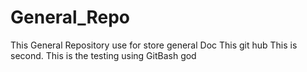 # General_Repo
This General Repository use for store general Doc
This git hub
This is second.
This is the testing using GitBash
god